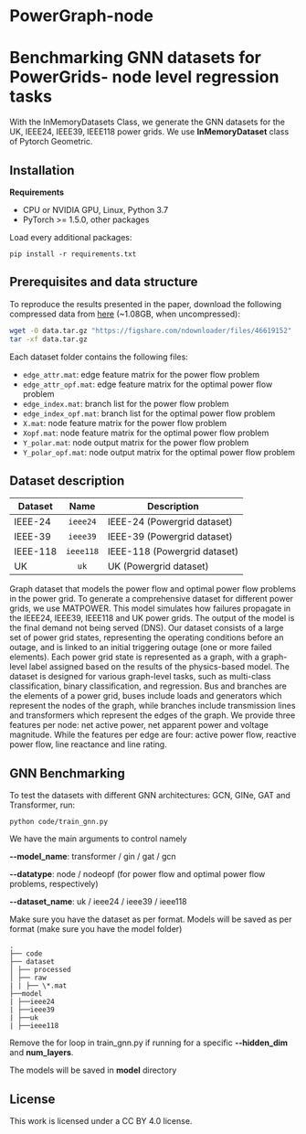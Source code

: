# PowerGraph-node
# Benchmarking GNN datasets for PowerGrids- node level regression tasks

With the InMemoryDatasets Class, we generate the GNN datasets for the UK, IEEE24, IEEE39, IEEE118 power grids. We use **InMemoryDataset** class of Pytorch Geometric.

## Installation

**Requirements**

- CPU or NVIDIA GPU, Linux, Python 3.7
- PyTorch >= 1.5.0, other packages

Load every additional packages:

```
pip install -r requirements.txt
```

## Prerequisites and data structure

To reproduce the results presented in the paper, download the following compressed data from [here](https://figshare.com/articles/dataset/PowerGraph/22820534?file=46619152) (~1.08GB, when uncompressed):

```bash
wget -O data.tar.gz "https://figshare.com/ndownloader/files/46619152"
tar -xf data.tar.gz
```

Each dataset folder contains the following files:

- `edge_attr.mat`: edge feature matrix for the power flow problem
- `edge_attr_opf.mat`: edge feature matrix for the optimal power flow problem
- `edge_index.mat`: branch list for the power flow problem
- `edge_index_opf.mat`: branch list for the optimal power flow problem
- `X.mat`: node feature matrix for the power flow problem
- `Xopf.mat`: node feature matrix for the optimal power flow problem
- `Y_polar.mat`: node output matrix for the power flow problem
- `Y_polar_opf.mat`: node output matrix for the optimal power flow problem

## Dataset description

| Dataset    |     Name     | Description                    |
| ---------- | :----------: | ------------------------------ |
| IEEE-24    |   `ieee24`   | IEEE-24 (Powergrid dataset)    |
| IEEE-39    |   `ieee39`   | IEEE-39 (Powergrid dataset)    |
| IEEE-118   |  `ieee118`   | IEEE-118 (Powergrid dataset)   |
| UK         |     `uk`     | UK (Powergrid dataset)         |

Graph dataset that models the power flow and optimal power flow problems in the power grid. To generate a comprehensive dataset for different power grids, we use MATPOWER. This model simulates how failures propagate in the IEEE24, IEEE39, IEEE118 and UK power grids. The output of the model is the final demand not being served (DNS). Our dataset consists of a large set of power grid states, representing the operating conditions before an outage, and is linked to an initial triggering outage (one or more failed elements). Each power grid state is represented as a graph, with a graph-level label assigned based on the results of the physics-based model. The dataset is designed for various graph-level tasks, such as multi-class classification, binary classification, and regression. Bus and branches are the elements of a power grid, buses include loads and generators which represent the nodes of the graph, while branches include transmission lines and transformers which represent the edges of the graph. We provide three features per node: net active power, net apparent power and voltage magnitude. While the features per edge are four: active power flow, reactive power flow, line reactance and line rating.

## GNN Benchmarking

To test the datasets with different GNN architectures: GCN, GINe, GAT and Transformer, run:

```
python code/train_gnn.py
```

We have the main arguments to control namely

**--model_name**: transformer / gin / gat / gcn

**--datatype**: node / nodeopf (for power flow and optimal power flow problems, respectively)

**--dataset_name**: uk / ieee24 / ieee39 / ieee118



Make sure you have the dataset as per format. Models will be saved as per format (make sure you have the model folder)

```
.
├── code
├── dataset
│ ├── processed
│ ├── raw
| | ├── \*.mat
├──model
| ├──ieee24
| ├──ieee39
| ├──uk
| ├──ieee118
```

Remove the for loop in train_gnn.py if running for a specific **--hidden_dim** and **num_layers**.

The models will be saved in **model** directory


## License

This work is licensed under a CC BY 4.0 license.
